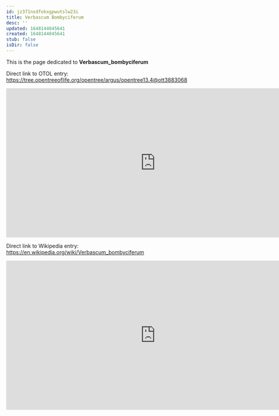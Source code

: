 ```yaml
---
id: jz371nxdfokxgpwutslw23i
title: Verbascum Bombyciferum
desc: ''
updated: 1648144045641
created: 1648144045641
stub: false
isDir: false
---
```

This is the page dedicated to **Verbascum_bombyciferum**


Direct link to OTOL entry: https://tree.opentreeoflife.org/opentree/argus/opentree13.4@ott3883068



<html>
    <body>
    <iframe src="https://tree.opentreeoflife.org/opentree/argus/opentree13.4@ott3883068"
    width="800" height="400" frameborder="0" allowfullscreen> </iframe>
    </body>
</html>
    


Direct link to Wikipedia entry: https://en.wikipedia.org/wiki/Verbascum_bombyciferum



<html>
    <body>
    <iframe src="https://en.wikipedia.org/wiki/Verbascum_bombyciferum"
    width="800" height="400" frameborder="0" allowfullscreen> </iframe>
    </body>
</html>
    
